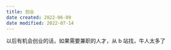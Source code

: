 ```yaml
---
title: 创业
date created: 2022-06-09
date modified: 2022-07-14
---
```


以后有机会创业的话，如果需要兼职的人才，从 b 站找，牛人太多了
